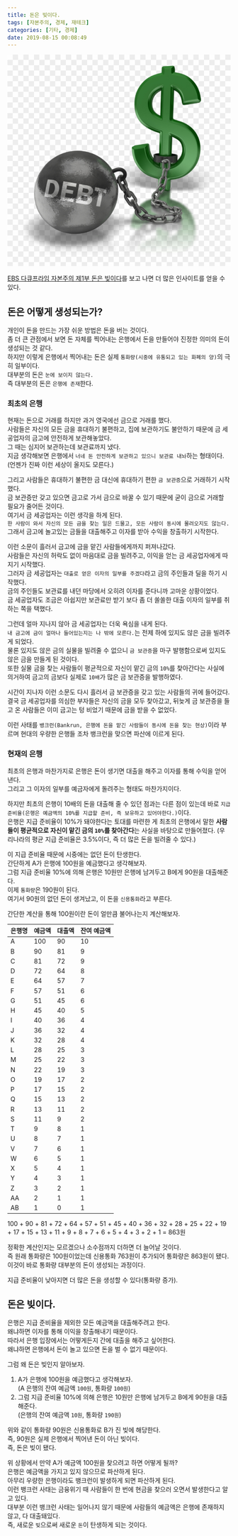 ```yaml
---
title: 돈은 빚이다.
tags: [자본주의, 경제, 재테크]
categories: [기타, 경제]
date: 2019-08-15 00:08:49
---
```

![돈은 빚이다.](money-is-debt/thumb.png)

[EBS 다큐프라임 자본주의 제1부 돈은 빚이다](https://youtu.be/0LYMTsj_eqc)를 보고 나면 더 많은 인사이트를 얻을 수 있다.

## 돈은 어떻게 생성되는가?
개인이 돈을 만드는 가장 쉬운 방법은 돈을 버는 것이다.  
좀 더 큰 관점에서 보면 돈 자체를 찍어내는 은행에서 돈을 만들어야 진정한 의미의 돈이 생성되는 것 같다.  
하지만 이렇게 은행에서 찍어내는 돈은 실제 `통화량(시중에 유통되고 있는 화폐의 양)`의 극히 일부이다.  
대부분의 돈은 `눈에 보이지 않는다.`  
즉 대부분의 돈은 `은행에 존재`한다.

### 최초의 은행
현재는 돈으로 거래를 하지만 과거 영국에선 금으로 거래를 했다.  
사람들은 자신의 모든 금을 휴대하기 불편하고, 집에 보관하기도 불안하기 때문에 금 세공업자의 금고에 안전하게 보관해놓았다.  
그 때는 심지어 보관하는데 보관료까지 냈다.  
지금 생각해보면 은행에서 `너네 돈 안전하게 보관하고 있으니 보관료 내놔`하는 형태이다.  
(언젠가 진짜 이런 세상이 올지도 모른다.)

그리고 사람들은 휴대하기 불편한 금 대신에 휴대하기 편한 `금 보관증`으로 거래하기 시작했다.  
금 보관증만 갖고 있으면 금고로 가서 금으로 바꿀 수 있기 때문에 굳이 금으로 거래할 필요가 줄어든 것이다.  
여기서 금 세공업자는 이런 생각을 하게 된다.  
`한 사람이 와서 자신의 모든 금을 찾는 일은 드물고, 모든 사람이 동시에 몰려오지도 않는다.`  
그래서 금고에 놀고있는 금들을 대출해주고 이자를 받아 수익을 창출하기 시작한다.

이런 소문이 흘러서 금고에 금을 맡긴 사람들에게까지 퍼져나갔다.  
사람들은 자신의 허락도 없이 마음대로 금을 빌려주고, 이익을 얻는 금 세공업자에게 따지기 시작했다.  
그러자 금 세공업자는 `대출로 얻은 이자의 일부를 주겠다`라고 금의 주인들과 딜을 하기 시작했다.  
금의 주인들도 보관료를 내던 마당에서 오히려 이자를 준다니까 고마운 상황이었다.  
금 세공업자도 조금은 아쉽지만 보관료만 받기 보다 좀 더 쏠쏠한 대출 이자의 일부를 취하는 쪽을 택했다.

그런데 얼마 지나지 않아 금 세공업자는 더욱 욕심을 내게 된다.  
`내 금고에 금이 얼마나 들어있는지는 나 밖에 모른다.`는 전제 하에 있지도 않은 금을 빌려주게 되었다.  
물론 있지도 않은 금의 실물을 빌려줄 수 없으니 `금 보관증`을 마구 발행함으로써 있지도 않은 금을 만들게 된 것이다.  
또한 실물 금을 찾는 사람들이 평균적으로 자신이 맡긴 금의 `10%`를 찾아간다는 사실에 의거하여 금고의 금보다 실제로 `10배`가 많은 금 보관증을 발행하였다.

시간이 지나자 이런 소문도 다시 흘러서 금 보관증을 갖고 있는 사람들의 귀에 들어갔다.  
결국 금 세공업자를 의심한 부자들은 자신의 금을 모두 찾아갔고, 뒤늦게 금 보관증을 들고 온 사람들은 이미 금고는 텅 비었기 때문에 금을 받을 수 없었다.

이런 사태를 `뱅크런(Bankrun, 은행에 돈을 맡긴 사람들이 동시에 돈을 찾는 현상)`이라 부르며 현대의 우량한 은행들 조차 뱅크런을 맞으면 파산에 이르게 된다.

### 현재의 은행
최초의 은행과 마찬가지로 은행은 돈이 생기면 대출을 해주고 이자를 통해 수익을 얻어낸다.  
그리고 그 이자의 일부를 예금자에게 돌려주는 형태도 마찬가지이다.

하지만 최초의 은행이 10배의 돈을 대출해 줄 수 있던 점과는 다른 점이 있는데 바로 `지급 준비율(은행은 예금액의 10%를 지급할 준비, 즉 보유하고 있어야한다.)`이다.  
은행은 지급 준비율이 10%가 돼야한다는 토대를 마련한 게 최초의 은행에서 말한 **사람들이 평균적으로 자신이 맡긴 금의 `10%`를 찾아간다**는 사실을 바탕으로 만들어졌다. (우리나라의 평균 지급 준비율은 3.5%이다, 즉 더 많은 돈을 빌려줄 수 있다.)

이 지급 준비율 때문에 시중에는 없던 돈이 탄생한다.  
간단하게 A가 은행에 100원을 예금했다고 생각해보자.  
그럼 지급 준비율 10%에 의해 은행은 10원만 은행에 남겨두고 B에게 90원을 대출해준다.  
이제 `통화량`은 190원이 된다.  
여기서 90원의 없던 돈이 생겨났고, 이 돈을 `신용통화`라고 부른다.

간단한 계산을 통해 100원이란 돈이 얼만큼 불어나는지 계산해보자.

| 은행명 | 예금액 | 대출액 | 잔여 예금액 |
|--------|--------|--------|-------------|
| A      | 100    | 90     | 10          |
| B      | 90     | 81     | 9           |
| C      | 81     | 72     | 9           |
| D      | 72     | 64     | 8           |
| E      | 64     | 57     | 7           |
| F      | 57     | 51     | 6           |
| G      | 51     | 45     | 6           |
| H      | 45     | 40     | 5           |
| I      | 40     | 36     | 4           |
| J      | 36     | 32     | 4           |
| K      | 32     | 28     | 4           |
| L      | 28     | 25     | 3           |
| M      | 25     | 22     | 3           |
| N      | 22     | 19     | 3           |
| O      | 19     | 17     | 2           |
| P      | 17     | 15     | 2           |
| Q      | 15     | 13     | 2           |
| R      | 13     | 11     | 2           |
| S      | 11     | 9      | 2           |
| T      | 9      | 8      | 1           |
| U      | 8      | 7      | 1           |
| V      | 7      | 6      | 1           |
| W      | 6      | 5      | 1           |
| X      | 5      | 4      | 1           |
| Y      | 4      | 3      | 1           |
| Z      | 3      | 2      | 1           |
| AA     | 2      | 1      | 1           |
| AB     | 1      | 0      | 1           |

100 + 90 + 81 + 72 + 64 + 57 + 51 + 45 + 40 + 36 + 32 + 28 + 25 + 22 + 19 + 17 + 15 + 13 + 11 + 9 + 8 + 7 + 6 + 5 + 4 + 3 + 2 + 1 = 863원

정확한 계산인지는 모르겠으나 소수점까지 더하면 더 늘어날 것이다.  
즉 원래 통화량은 100원이었는데 신용통화 763원이 추가되어 통화량은 863원이 됐다.  
이것이 바로 통화량 대부분의 돈이 생성되는 과정이다.

지급 준비율이 낮아지면 더 많은 돈을 생성할 수 있다(통화량 증가).

## 돈은 빚이다.
은행은 지급 준비율을 제외한 모든 예금액을 대출해주려고 한다.  
왜냐하면 이자를 통해 이익을 창출해내기 때문이다.  
따라서 은행 입장에서는 어떻게든지 간에 대출을 해주고 싶어한다.  
왜냐하면 은행에서 돈이 놀고 있으면 돈을 벌 수 없기 때문이다.

그럼 왜 돈은 빚인지 알아보자.

1. A가 은행에 100원을 예금했다고 생각해보자.  
(A 은행의 잔여 예금액 `100원`, 통화량 `100원`)
2. 그럼 지급 준비율 10%에 의해 은행은 10원만 은행에 남겨두고 B에게 90원을 대출해준다.  
(은행의 잔여 예금액 `10원`, 통화량 `190원`)

위와 같이 통화량 90원은 신용통화로 B가 진 빚에 해당한다.  
즉, 90원은 실제 은행에서 찍어낸 돈이 아닌 빚이다.  
즉, 돈은 빚이 됐다.

위 상황에서 만약 A가 예금액 100원을 찾으려고 하면 어떻게 될까?  
은행은 예금액을 가지고 있지 않으므로 파산하게 된다.  
아무리 우량한 은행이라도 뱅크런이 발생하게 되면 파산하게 된다.  
이런 뱅크런 사태는 금융위기 때 사람들이 한 번에 현금을 찾으러 오면서 발생한다고 알고 있다.  
대부분 이런 뱅크런 사태는 일어나지 않기 때문에 사람들의 예금액은 은행에 존재하지 않고, 다 대출돼있다.  
즉, 새로운 `빚`으로써 새로운 `돈`이 탄생하게 되는 것이다.
